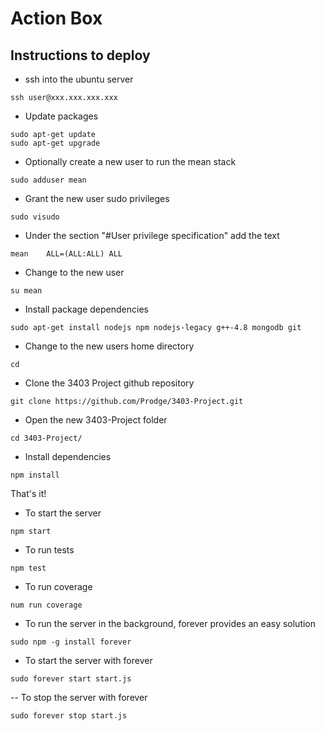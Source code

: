 # Action Box
## Instructions to deploy
- ssh into the ubuntu server
```
ssh user@xxx.xxx.xxx.xxx
```
- Update packages
```
sudo apt-get update
sudo apt-get upgrade
```
- Optionally create a new user to run the mean stack
```
sudo adduser mean
```
- Grant the new user sudo privileges
```
sudo visudo
```
- Under the section "#User privilege specification" add the text
```
mean    ALL=(ALL:ALL) ALL
```
- Change to the new user
```
su mean
```
- Install package dependencies
```
sudo apt-get install nodejs npm nodejs-legacy g++-4.8 mongodb git
```
- Change to the new users home directory
```
cd
```
- Clone the 3403 Project github repository
```
git clone https://github.com/Prodge/3403-Project.git
```
- Open the new 3403-Project folder
```
cd 3403-Project/
```
- Install dependencies
```
npm install
```
That's it!

- To start the server
```
npm start
```
- To run tests
```
npm test
```
- To run coverage
```
num run coverage
```
- To run the server in the background, forever provides an easy solution
```
sudo npm -g install forever
```

- To start the server with forever
```
sudo forever start start.js
```

-- To stop the server with forever
```
sudo forever stop start.js
```
